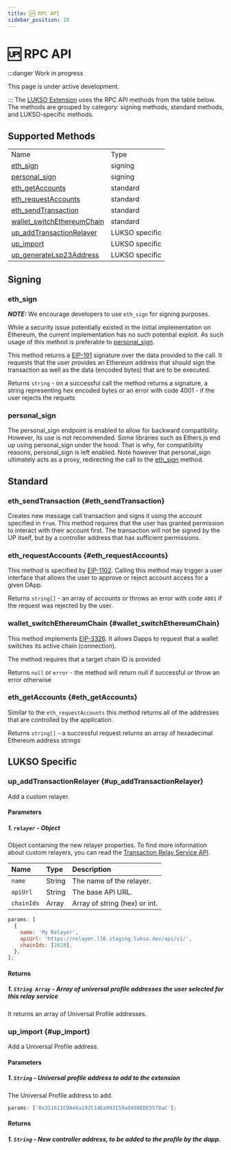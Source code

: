 ```yaml
---
title: 🆙 RPC API
sidebar_position: 10
---
```


# 🆙 RPC API

:::danger Work in progress

This page is under active development.

:::
The [LUKSO Extension](../guides/browser-extension/install-browser-extension.md) uses the RPC API methods from the table below. The methods are grouped by category: signing methods, standard methods, and LUKSO-specific methods.

## Supported Methods

<table>
  <tr>
    <td>Name</td>
    <td>Type</td>
  </tr>
  <tr>
    <td><a href="#eth_sign">eth_sign</a></td>
    <td>signing</td>
  </tr>
  <tr>
    <td><a href="#personal_sign">personal_sign</a></td>
    <td>signing</td>
  </tr>
  <tr>
    <td><a href="#eth_getAccounts">eth_getAccounts</a></td>
    <td>standard</td>
  </tr>
  <tr>
    <td><a href="#eth_requestAccounts">eth_requestAccounts</a></td>
    <td>standard</td>
  </tr>
  <tr>
    <td><a href="#eth_sendTransaction">eth_sendTransaction</a></td>
    <td>standard</td>
  </tr>
  <tr>
    <td><a href="#wallet_switchEthereumChain">wallet_switchEthereumChain</a></td>
    <td>standard</td>
  </tr>
   <tr>
    <td><a href="#up_addTransactionRelayer">up_addTransactionRelayer</a></td>
    <td>LUKSO specific</td>
  </tr>
   <tr>
    <td><a href="#up_import">up_import</a></td>
    <td>LUKSO specific</td>
  </tr>
   <tr>
    <td><a href="#up_generateLsp23Address">up_generateLsp23Address</a></td>
    <td>LUKSO specific</td>
  </tr>
</table>

## Signing

### eth_sign

**_NOTE:_** We encourage developers to use `eth_sign` for signing purposes.

While a security issue potentially existed in the initial implementation on Ethereum, the current implementation has no such potential exploit. As such usage of this method is preferable to [personal_sign](#personal_sign).

This method returns a [EIP-191](https://eips.ethereum.org/EIPS/eip-191) signature over the data provided to the call.
It requests that the user provides an Ethereum address that should sign the transaction as well as the data (encoded bytes) that are to be executed.

Returns
`string` - on a successful call the method returns a signature, a string representing hex encoded bytes or an error with code 4001 - if the user rejects the requets

### personal_sign

The personal_sign endpoint is enabled to allow for backward compatibility. However, its use is not recommended.
Some libraries such as Ethers.js end up using personal_sign under the hood. That is why, for compatibility reasons, personal_sign is left enabled. Note however that personal_sign ultimately acts as a proxy, redirecting the call to the [eth_sign](#eth_sign) method.

## Standard

### eth_sendTransaction {#eth_sendTransaction}

Creates new message call transaction and signs it using the account specified in `from`. This method requires that the user has granted permission to interact with their account first.
The transaction will not be signed by the UP itself, but by a controller address that has sufficient permissions.

### eth_requestAccounts {#eth_requestAccounts}

This method is specified by [EIP-1102](https://eips.ethereum.org/EIPS/eip-1102).
Calling this method may trigger a user interface that allows the user to approve or reject account access for a given DApp.

Returns
`string[]` - an array of accounts or throws an error with code `4001` if the request was rejected by the user.

### wallet_switchEthereumChain {#wallet_switchEthereumChain}

This method implements [EIP-3326](https://eips.ethereum.org/EIPS/eip-3326).
It allows Dapps to request that a wallet switches its active chain (connection).

The method requires that a target chain ID is provided

Returns
`null` or `error` - the method will return null if successful or throw an error otherwise

### eth_getAccounts {#eth_getAccounts}

Similar to the `eth_requestAccounts` this method returns all of the addresses that are controlled by the application.

Returns
`string[]` - a successful request returns an array of hexadecimal Ethereum address strings

## LUKSO Specific

### up_addTransactionRelayer {#up_addTransactionRelayer}

<p id="up_addTransactionRelayer">Add a custom relayer.</p>

#### Parameters

##### 1. `relayer` - Object

Object containing the new relayer properties. To find more information about custom relayers, you can read the [Transaction Relay Service API](./relayer-api.md).

| Name       | Type   | Description                   |
| :--------- | :----- | :---------------------------- |
| `name`     | String | The name of the relayer.      |
| `apiUrl`   | String | The base API URL.             |
| `chainIds` | Array  | Array of string (hex) or int. |

```js
params: [
  {
    name: 'My Relayer',
    apiUrl: 'https://relayer.l16.staging.lukso.dev/api/v1/',
    chainIds: [2828],
  },
];
```

#### Returns

##### 1. `String Array` - Array of universal profile addresses the user selected for this relay service

It returns an array of Universal Profile addresses.

### up_import {#up_import}

<p id="up_import">Add a Universal Profile address.</p>

#### Parameters

##### 1. `String` - Universal profile address to add to the extension

The Universal Profile address to add.

```js
params: ['0x311611C9A46a192C14Ea993159a0498EDE5578aC'];
```

#### Returns

##### 1. `String` - New controller address, to be added to the profile by the dapp.
